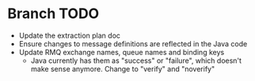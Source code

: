 
# Branch TODO

-	Update the extraction plan doc
-	Ensure changes to message definitions are reflected in the Java code
-	Update RMQ exchange names, queue names and binding keys
	-	Java currently has them as "success" or "failure", which doesn't make sense anymore. Change to "verify" and "noverify"
